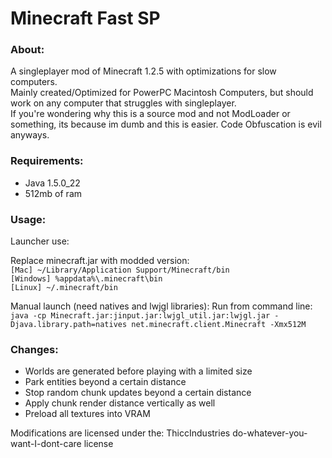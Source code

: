# Minecraft Fast SP
### About:
A singleplayer mod of Minecraft 1.2.5 with optimizations for slow computers.  
Mainly created/Optimized for PowerPC Macintosh Computers, but should work on any computer that struggles with singleplayer.  
If you're wondering why this is a source mod and not ModLoader or something, its because im dumb and this is easier.
Code Obfuscation is evil anyways.
### Requirements:
* Java 1.5.0_22
* 512mb of ram
### Usage:
Launcher use:

Replace minecraft.jar with modded version:  
``[Mac] ~/Library/Application Support/Minecraft/bin``  
``[Windows] %appdata%\.minecraft\bin``  
``[Linux] ~/.minecraft/bin``  

Manual launch (need natives and lwjgl libraries):
Run from command line:  
``java -cp Minecraft.jar:jinput.jar:lwjgl_util.jar:lwjgl.jar -Djava.library.path=natives net.minecraft.client.Minecraft -Xmx512M``
### Changes:
* Worlds are generated before playing with a limited size
* Park entities beyond a certain distance
* Stop random chunk updates beyond a certain distance
* Apply chunk render distance vertically as well
* Preload all textures into VRAM

Modifications are licensed under the:
ThiccIndustries do-whatever-you-want-I-dont-care license


